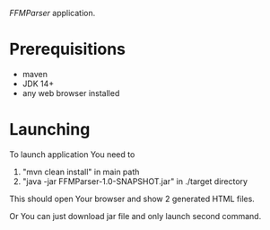 *FFMParser* application.

# Prerequisitions
- maven
- JDK 14+
- any web browser installed

# Launching
To launch application You need to 
1) "mvn clean install" in  main path
2) "java -jar FFMParser-1.0-SNAPSHOT.jar" in ./target directory

This should open Your browser and show 2 generated HTML files.

Or You can just download jar file and only launch second command.
